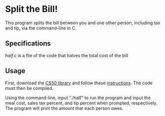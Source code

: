 # Split the Bill!
This program splits the bill between you and one other person, including tax and tip, via the command-line in C.

## Specifications
*half.c* is a file of the code that halves the total cost of the bill

## Usage
First, download the [CS50 library](https://github.com/cs50/libcs50/releases) and follow these [instructions](https://github.com/m-saylor/libcs50). The code must then be compiled.

Using the command-line, input "./half" to run the program and input the meal cost, sales tax percent, and tip percent when prompted, respectively.
The program will print the amount that each person owes.
